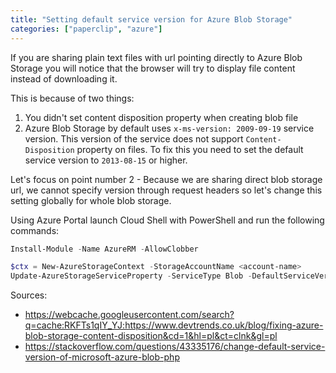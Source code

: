 ```yaml
---
title: "Setting default service version for Azure Blob Storage"
categories: ["paperclip", "azure"]
---
```


If you are sharing plain text files with url pointing directly to Azure Blob Storage you will notice that the browser will try to display file content instead of downloading it. 

This is because of two things:
1. You didn't set content disposition property when creating blob file
2. Azure Blob Storage by default uses `x-ms-version: 2009-09-19` service version. This version of the service does not support `Content-Disposition` property on files. To fix this you need to set the default service version to `2013-08-15` or higher.

Let's focus on point number 2 - Because we are sharing direct blob storage url, we cannot specify version through request headers so let's change this setting globally for whole blob storage.

Using Azure Portal launch Cloud Shell with PowerShell and run the following commands:

```powershell
Install-Module -Name AzureRM -AllowClobber

$ctx = New-AzureStorageContext -StorageAccountName <account-name>
Update-AzureStorageServiceProperty -ServiceType Blob -DefaultServiceVersion 2017-07-29 -Context $ctx
```

Sources:
 * <https://webcache.googleusercontent.com/search?q=cache:RKFTs1qIY_YJ:https://www.devtrends.co.uk/blog/fixing-azure-blob-storage-content-disposition&cd=1&hl=pl&ct=clnk&gl=pl>
 * <https://stackoverflow.com/questions/43335176/change-default-service-version-of-microsoft-azure-blob-php>